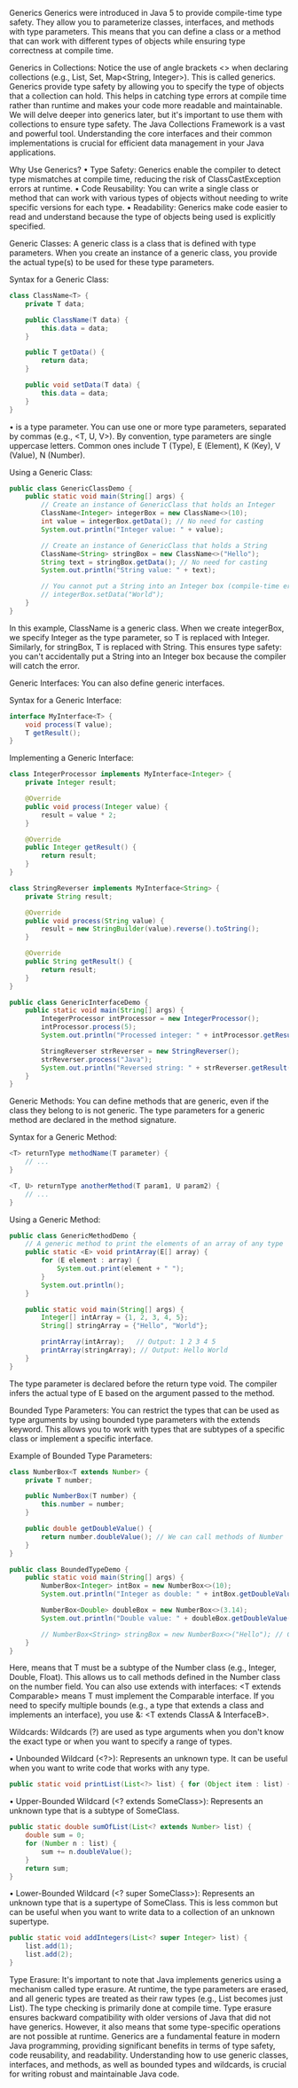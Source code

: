 Generics
Generics were introduced in Java 5 to provide compile-time type safety. They allow you to parameterize classes, interfaces, and methods with type parameters. This means that you can define a class or a method that can work with different types of objects while ensuring type correctness at compile time.

Generics in Collections:
Notice the use of angle brackets <> when declaring collections (e.g., List<String>, Set<Integer>, Map<String, Integer>). This is called generics. Generics provide type safety by allowing you to specify the type of objects that a collection can hold. This helps in catching type errors at compile time rather than runtime and makes your code more readable and maintainable.
We will delve deeper into generics later, but it's important to use them with collections to ensure type safety.
The Java Collections Framework is a vast and powerful tool. Understanding the core interfaces and their common implementations is crucial for efficient data management in your Java applications.

Why Use Generics?
• Type Safety: Generics enable the compiler to detect type mismatches at compile time, reducing the risk of ClassCastException errors at runtime.
• Code Reusability: You can write a single class or method that can work with various types of objects without needing to write specific versions for each type.
• Readability: Generics make code easier to read and understand because the type of objects being used is explicitly specified.

Generic Classes:
A generic class is a class that is defined with type parameters. When you create an instance of a generic class, you provide the actual type(s) to be used for these type parameters.

Syntax for a Generic Class:

```Java
class ClassName<T> {
    private T data;

    public ClassName(T data) {
        this.data = data;
    }

    public T getData() {
        return data;
    }

    public void setData(T data) {
        this.data = data;
    }
}
```

• <T> is a type parameter. You can use one or more type parameters, separated by commas (e.g., <T, U, V>). By convention, type parameters are single uppercase letters. Common ones include T (Type), E (Element), K (Key), V (Value), N (Number).

Using a Generic Class:

```Java
public class GenericClassDemo {
    public static void main(String[] args) {
        // Create an instance of GenericClass that holds an Integer
        ClassName<Integer> integerBox = new ClassName<>(10);
        int value = integerBox.getData(); // No need for casting
        System.out.println("Integer value: " + value);

        // Create an instance of GenericClass that holds a String
        ClassName<String> stringBox = new ClassName<>("Hello");
        String text = stringBox.getData(); // No need for casting
        System.out.println("String value: " + text);

        // You cannot put a String into an Integer box (compile-time error)
        // integerBox.setData("World");
    }
}
```

In this example, ClassName<T> is a generic class. When we create integerBox, we specify Integer as the type parameter, so T is replaced with Integer. Similarly, for stringBox, T is replaced with String. This ensures type safety: you can't accidentally put a String into an Integer box because the compiler will catch the error.

Generic Interfaces:
You can also define generic interfaces.

Syntax for a Generic Interface:

```Java
interface MyInterface<T> {
    void process(T value);
    T getResult();
}
```

Implementing a Generic Interface:

```Java
class IntegerProcessor implements MyInterface<Integer> {
    private Integer result;

    @Override
    public void process(Integer value) {
        result = value * 2;
    }

    @Override
    public Integer getResult() {
        return result;
    }
}

class StringReverser implements MyInterface<String> {
    private String result;

    @Override
    public void process(String value) {
        result = new StringBuilder(value).reverse().toString();
    }

    @Override
    public String getResult() {
        return result;
    }
}

public class GenericInterfaceDemo {
    public static void main(String[] args) {
        IntegerProcessor intProcessor = new IntegerProcessor();
        intProcessor.process(5);
        System.out.println("Processed integer: " + intProcessor.getResult()); // Output: 10

        StringReverser strReverser = new StringReverser();
        strReverser.process("Java");
        System.out.println("Reversed string: " + strReverser.getResult()); // Output: avaJ
    }
}
```

Generic Methods:
You can define methods that are generic, even if the class they belong to is not generic. The type parameters for a generic method are declared in the method signature.

Syntax for a Generic Method:

```Java
<T> returnType methodName(T parameter) {
    // ...
}

<T, U> returnType anotherMethod(T param1, U param2) {
    // ...
}
```

Using a Generic Method:

```Java
public class GenericMethodDemo {
    // A generic method to print the elements of an array of any type
    public static <E> void printArray(E[] array) {
        for (E element : array) {
            System.out.print(element + " ");
        }
        System.out.println();
    }

    public static void main(String[] args) {
        Integer[] intArray = {1, 2, 3, 4, 5};
        String[] stringArray = {"Hello", "World"};

        printArray(intArray);   // Output: 1 2 3 4 5
        printArray(stringArray); // Output: Hello World
    }
}
```

The type parameter <E> is declared before the return type void. The compiler infers the actual type of E based on the argument passed to the method.

Bounded Type Parameters:
You can restrict the types that can be used as type arguments by using bounded type parameters with the extends keyword. This allows you to work with types that are subtypes of a specific class or implement a specific interface.

Example of Bounded Type Parameters:

```Java
class NumberBox<T extends Number> {
    private T number;

    public NumberBox(T number) {
        this.number = number;
    }

    public double getDoubleValue() {
        return number.doubleValue(); // We can call methods of Number
    }
}

public class BoundedTypeDemo {
    public static void main(String[] args) {
        NumberBox<Integer> intBox = new NumberBox<>(10);
        System.out.println("Integer as double: " + intBox.getDoubleValue()); // Output: 10.0

        NumberBox<Double> doubleBox = new NumberBox<>(3.14);
        System.out.println("Double value: " + doubleBox.getDoubleValue()); // Output: 3.14

        // NumberBox<String> stringBox = new NumberBox<>("Hello"); // Compile-time error: String is not a subtype of Number
    }
}
```

Here, <T extends Number> means that T must be a subtype of the Number class (e.g., Integer, Double, Float). This allows us to call methods defined in the Number class on the number field.
You can also use extends with interfaces: <T extends Comparable<T>> means T must implement the Comparable interface. If you need to specify multiple bounds (e.g., a type that extends a class and implements an interface), you use &: <T extends ClassA & InterfaceB>.

Wildcards:
Wildcards (?) are used as type arguments when you don't know the exact type or when you want to specify a range of types.

• Unbounded Wildcard (<?>): Represents an unknown type. It can be useful when you want to write code that works with any type.

```Java
public static void printList(List<?> list) { for (Object item : list) { System.out.print(item + " "); } System.out.println(); }
```

• Upper-Bounded Wildcard (<? extends SomeClass>): Represents an unknown type that is a subtype of SomeClass.

```Java
public static double sumOfList(List<? extends Number> list) {
    double sum = 0;
    for (Number n : list) {
        sum += n.doubleValue();
    }
    return sum;
}
```

• Lower-Bounded Wildcard (<? super SomeClass>): Represents an unknown type that is a supertype of SomeClass. This is less common but can be useful when you want to write data to a collection of an unknown supertype.

```Java
public static void addIntegers(List<? super Integer> list) {
    list.add(1);
    list.add(2);
}
```

Type Erasure:
It's important to note that Java implements generics using a mechanism called type erasure. At runtime, the type parameters are erased, and all generic types are treated as their raw types (e.g., List<String> becomes just List). The type checking is primarily done at compile time. Type erasure ensures backward compatibility with older versions of Java that did not have generics. However, it also means that some type-specific operations are not possible at runtime.
Generics are a fundamental feature in modern Java programming, providing significant benefits in terms of type safety, code reusability, and readability. Understanding how to use generic classes, interfaces, and methods, as well as bounded types and wildcards, is crucial for writing robust and maintainable Java code.
